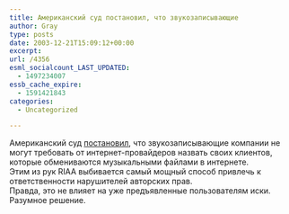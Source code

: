 ```yaml
---
title: Американский суд постановил, что звукозаписывающие
author: Gray
type: posts
date: 2003-12-21T15:09:12+00:00
excerpt:
url: /4356
esml_socialcount_LAST_UPDATED:
  - 1497234007
essb_cache_expire:
  - 1591421843
categories:
  - Uncategorized

---
```








Американский суд <a href="http://news.bbc.co.uk/1/hi/business/3336127.stm" target="_blank">постановил</a>, что звукозаписывающие компании не могут требовать от интернет-провайдеров назвать своих клиентов, которые обмениваются музыкальными файлами в интернете.  
Этим из рук RIAA выбивается самый мощный способ привлечь к ответственности нарушителей авторских прав.  
Правда, это не влияет на уже предъявленные пользователям иски.  
Разумное решение.